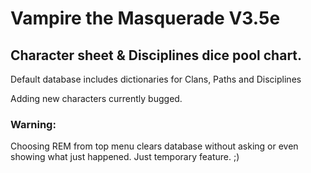 # **Vampire the Masquerade V3.5e**

## Character sheet & Disciplines dice pool chart.

Default database includes dictionaries for Clans, Paths and Disciplines

Adding new characters currently bugged.

### Warning:
Choosing REM from top menu clears database without asking or even showing what just happened. 
Just temporary feature. ;)
